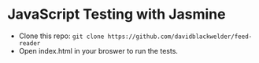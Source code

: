 # JavaScript Testing with Jasmine

* Clone this repo: `git clone https://github.com/davidblackwelder/feed-reader`
* Open index.html in your broswer to run the tests.

